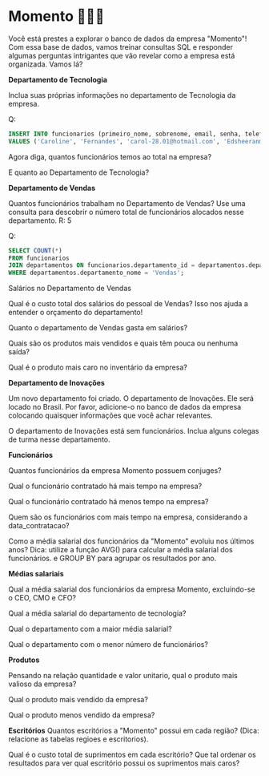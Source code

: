 # Momento 👩🏻‍💻

Você está prestes a explorar o banco de dados da empresa "Momento"! Com essa base de dados, vamos treinar consultas SQL e responder algumas perguntas intrigantes que vão revelar como a empresa está organizada. Vamos lá?

**Departamento de Tecnologia**

Inclua suas próprias informações no departamento de Tecnologia da empresa.

Q:
```sql
INSERT INTO funcionarios (primeiro_nome, sobrenome, email, senha, telefone, data_contratacao, cargo_id, salario, departamento_id) 
VALUES ('Caroline', 'Fernandes', 'carol-28.01@hotmail.com', 'Edsheeranmelhorcantor', '111111111', CURDATE(), 9, 8000.00, 3);
```

Agora diga, quantos funcionários temos ao total na empresa?

E quanto ao Departamento de Tecnologia?

**Departamento de Vendas**

Quantos funcionários trabalham no Departamento de Vendas? Use uma consulta para descobrir o número total de funcionários alocados nesse departamento.
R: 5

Q: 
```sql
SELECT COUNT(*) 
FROM funcionarios 
JOIN departamentos ON funcionarios.departamento_id = departamentos.departamento_id 
WHERE departamentos.departamento_nome = 'Vendas';
```


Salários no Departamento de Vendas

Qual é o custo total dos salários do pessoal de Vendas? Isso nos ajuda a entender o orçamento do departamento!

Quanto o departamento de Vendas gasta em salários?

Quais são os produtos mais vendidos e quais têm pouca ou nenhuma saída?

Qual é o produto mais caro no inventário da empresa?

**Departamento de Inovações**

Um novo departamento foi criado. O departamento de Inovações. Ele será locado no Brasil. Por favor, adicione-o no banco de dados da empresa colocando quaisquer informações que você achar relevantes.

O departamento de Inovações está sem funcionários. Inclua alguns colegas de turma nesse departamento.

**Funcionários**

Quantos funcionários da empresa Momento possuem conjuges?

Qual o funcionário contratado há mais tempo na empresa?

Qual o funcionário contratado há menos tempo na empresa?

Quem são os funcionários com mais tempo na empresa, considerando a data_contratacao?

Como a média salarial dos funcionários da "Momento" evoluiu nos últimos anos? Dica: utilize a função AVG() para calcular a média salarial dos funcionários. e GROUP BY para agrupar os resultados por ano.

**Médias salariais**

Qual a média salarial dos funcionários da empresa Momento, excluindo-se o CEO, CMO e CFO?

Qual a média salarial do departamento de tecnologia?

Qual o departamento com a maior média salarial?

Qual o departamento com o menor número de funcionários?

**Produtos**

Pensando na relação quantidade e valor unitario, qual o produto mais valioso da empresa?

Qual o produto mais vendido da empresa?

Qual o produto menos vendido da empresa?

**Escritórios**
Quantos escritórios a "Momento" possui em cada região? (Dica: relacione as tabelas regioes e escritorios).

Qual é o custo total de suprimentos em cada escritório? Que tal ordenar os resultados para ver qual escritório possui os suprimentos mais caros?
